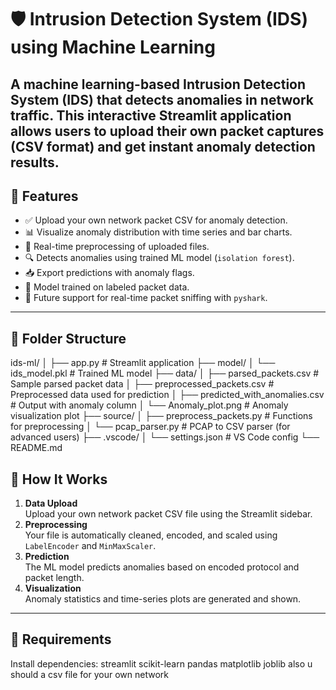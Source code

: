 # 🛡️ Intrusion Detection System (IDS) using Machine Learning

A machine learning-based Intrusion Detection System (IDS) that detects anomalies in network traffic. This interactive Streamlit application allows users to upload their own packet captures (CSV format) and get instant anomaly detection results.
---
## 🚀 Features
- ✅ Upload your own network packet CSV for anomaly detection.
- 📊 Visualize anomaly distribution with time series and bar charts.
- 📁 Real-time preprocessing of uploaded files.
- 🔍 Detects anomalies using trained ML model (`isolation forest`).
- 📥 Export predictions with anomaly flags.
- 🧠 Model trained on labeled packet data.
- 🧪 Future support for real-time packet sniffing with `pyshark`.
---
## 📂 Folder Structure
ids-ml/
│
├── app.py # Streamlit application
├── model/
│ └── ids_model.pkl # Trained ML model
├── data/
│ ├── parsed_packets.csv # Sample parsed packet data
│ ├── preprocessed_packets.csv # Preprocessed data used for prediction
│ ├── predicted_with_anomalies.csv # Output with anomaly column
│ └── Anomaly_plot.png # Anomaly visualization plot
├── source/
│ ├── preprocess_packets.py # Functions for preprocessing
│ └── pcap_parser.py # PCAP to CSV parser (for advanced users)
├── .vscode/
│ └── settings.json # VS Code config
└── README.md
## 🧪 How It Works
1. **Data Upload**  
   Upload your own network packet CSV file using the Streamlit sidebar.
2. **Preprocessing**  
   Your file is automatically cleaned, encoded, and scaled using `LabelEncoder` and `MinMaxScaler`.
3. **Prediction**  
   The ML model predicts anomalies based on encoded protocol and packet length.
4. **Visualization**  
   Anomaly statistics and time-series plots are generated and shown.
---
## 📌 Requirements
Install dependencies:
streamlit
scikit-learn
pandas
matplotlib
joblib
also u should a csv file for your own network
